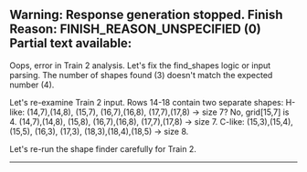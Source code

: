 Warning: Response generation stopped. Finish Reason: FINISH_REASON_UNSPECIFIED (0)
Partial text available:
---
Oops, error in Train 2 analysis. Let's fix the find_shapes logic or input parsing. The number of shapes found (3) doesn't match the expected number (4).

Let's re-examine Train 2 input.
Rows 14-18 contain two separate shapes:
H-like: (14,7),(14,8), (15,7), (16,7),(16,8), (17,7),(17,8) -> size 7? No, grid[15,7] is 4. (14,7),(14,8), (15,8), (16,7),(16,8), (17,7),(17,8) -> size 7.
C-like: (15,3),(15,4),(15,5), (16,3), (17,3), (18,3),(18,4),(18,5) -> size 8.

Let's re-run the shape finder carefully for Train 2.

---
